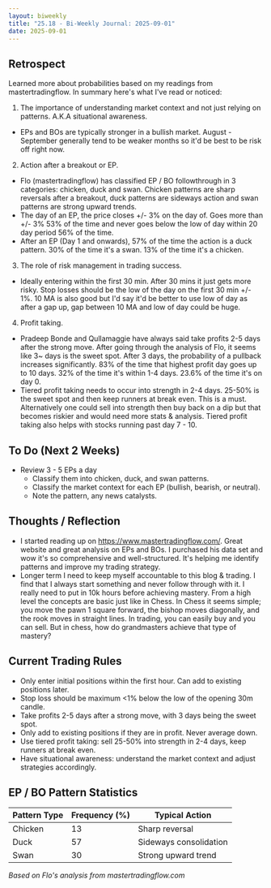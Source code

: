 ```yaml
---
layout: biweekly
title: "25.18 - Bi-Weekly Journal: 2025-09-01"
date: 2025-09-01
---
```


## Retrospect
Learned more about probabilities based on my readings from mastertradingflow. In summary here's what I've read or noticed:

1. The importance of understanding market context and not just relying on patterns. A.K.A situational awareness.
- EPs and BOs are typically stronger in a bullish market. August - September generally tend to be weaker months so it'd be best to be risk off right now.
2. Action after a breakout or EP.
- Flo (mastertradingflow) has classified EP / BO followthrough in 3 categories: chicken, duck and swan. Chicken patterns are sharp reversals after a breakout, duck patterns are sideways action and swan patterns are strong upward trends.
- The day of an EP, the price closes +/- 3% on the day of. Goes more than +/- 3% 53% of the time and never goes below the low of day within 20 day period 56% of the time.
- After an EP (Day 1 and onwards), 57% of the time the action is a duck pattern. 30% of the time it's a swan. 13% of the time it's a chicken.
3. The role of risk management in trading success.
- Ideally entering within the first 30 min. After 30 mins it just gets more risky. Stop losses should be the low of the day on the first 30 min +/- 1%. 10 MA is also good but I'd say it'd be better to use low of day as after a gap up, gap between 10 MA and low of day could be huge.
4. Profit taking.
- Pradeep Bonde and Qullamaggie have always said take profits 2-5 days after the strong move. After going through the analysis of Flo, it seems like 3~ days is the sweet spot. After 3 days, the probability of a pullback increases significantly. 83% of the time that highest profit day goes up to 10 days. 32% of the time it's within 1-4 days. 23.6% of the time it's on day 0.
- Tiered profit taking needs to occur into strength in 2-4 days. 25-50% is the sweet spot and then keep runners at break even. This is a must. Alternatively one could sell into strength then buy back on a dip but that becomes riskier and would need more stats & analysis. Tiered profit taking also helps with stocks running past day 7 - 10.

## To Do (Next 2 Weeks)
- Review 3 - 5 EPs a day
    - Classify them into chicken, duck, and swan patterns.
    - Classify the market context for each EP (bullish, bearish, or neutral).
    - Note the pattern, any news catalysts.


## Thoughts / Reflection
- I started reading up on https://www.mastertradingflow.com/. Great website and great analysis on EPs and BOs. I purchased his data set and wow it's so comprehensive and well-structured. It's helping me identify patterns and improve my trading strategy.
- Longer term I need to keep myself accountable to this blog & trading. I find that I always start something and never follow through with it. I really need to put in 10k hours before achieving mastery. From a high level the concepts are basic just like in Chess. In Chess it seems simple; you move the pawn 1 square forward, the bishop moves diagonally, and the rook moves in straight lines. In trading, you can easily buy and you can sell. But in chess, how do grandmasters achieve that type of mastery?

## Current Trading Rules
- Only enter initial positions within the first hour. Can add to existing positions later.
- Stop loss should be maximum <1% below the low of the opening 30m candle.
- Take profits 2-5 days after a strong move, with 3 days being the sweet spot.
- Only add to existing positions if they are in profit. Never average down.
- Use tiered profit taking: sell 25-50% into strength in 2-4 days, keep runners at break even.
- Have situational awareness: understand the market context and adjust strategies accordingly.

## EP / BO Pattern Statistics

| Pattern Type | Frequency (%) | Typical Action         |
|--------------|--------------|------------------------|
| Chicken      | 13           | Sharp reversal         |
| Duck         | 57           | Sideways consolidation |
| Swan         | 30           | Strong upward trend    |

*Based on Flo's analysis from mastertradingflow.com*